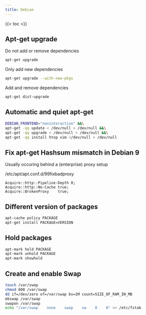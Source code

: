 ```yaml
---
title: Debian
---
```


{{< toc >}}

## Apt-get upgrade

Do not add or remove dependencies

```bash
apt-get upgrade
```

Only add new dependencies

```bash
apt-get upgrade --with-new-pkgs
```

Add and remove dependencies

```bash
apt-get dist-upgrade
```

## Automatic and quiet apt-get

```sh
DEBIAN_FRONTEND="noninteractive" &&\
apt-get -qq update < /dev/null > /dev/null &&\
apt-get -qq upgrade < /dev/null > /dev/null &&\
apt-get -qq install htop vim </dev/null > /dev/null
```

## Fix apt-get Hashsum mismatch in Debian 9

Usually occuring behind a (enterprise) proxy setup

/etc/apt/apt.conf.d/99fixbadproxy

```
Acquire::http::Pipeline-Depth 0;
Acquire::http::No-Cache true;
Acquire::BrokenProxy    true;
```

## Different version of packages

```bash
apt-cache policy PACKAGE
apt-get install PACKAGE=VERSION
```

## Hold packages

```bash
apt-mark hold PACKAGE
apt-mark unhold PACKAGE
apt-mark showhold
```

## Create and enable Swap

```bash
touch /var/swap
chmod 600 /var/swap
dd if=/dev/zero of=/var/swap bs=1M count=SIZE_OF_RAM_IN_MB
mkswap /var/swap
swapon /var/swap
echo "/var/swap    none    swap    sw    0    0" >> /etc/fstab
```
